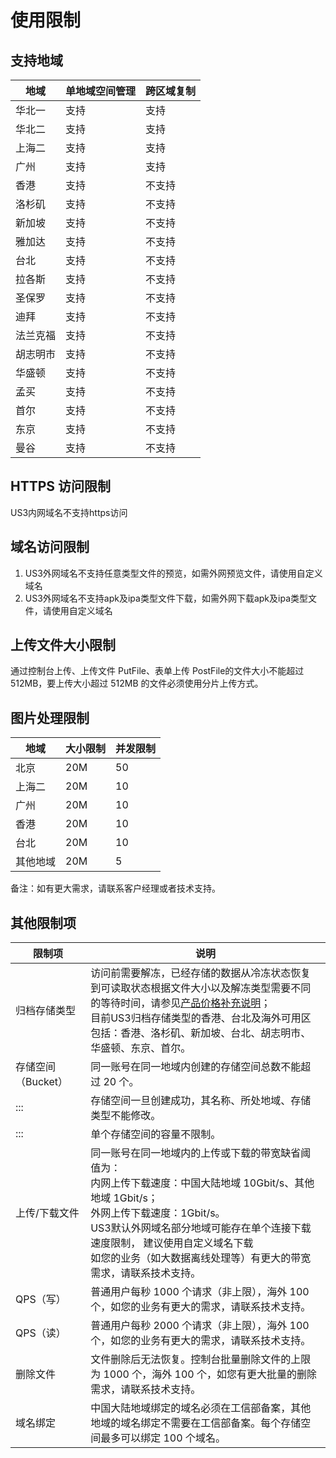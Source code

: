 

# 使用限制

## 支持地域

| 地域  | 单地域空间管理 | 跨区域复制 |
| --- | ------- | ------- |
| 华北一  | 支持      | 支持      |
| 华北二  | 支持      | 支持      |
| 上海二 | 支持      | 支持      |
| 广州  | 支持      | 支持      |
| 香港  | 支持      | 不支持     |
| 洛杉矶 | 支持      | 不支持     |
| 新加坡 | 支持      | 不支持     |
| 雅加达 | 支持      | 不支持     |
| 台北  | 支持      | 不支持     |
| 拉各斯 | 支持      | 不支持     |
| 圣保罗 | 支持      | 不支持     |
| 迪拜  | 支持      | 不支持     |
| 法兰克福  | 支持      | 不支持     |
| 胡志明市  | 支持      | 不支持     |
| 华盛顿  | 支持      | 不支持     |
| 孟买  | 支持      | 不支持     |
| 首尔  | 支持      | 不支持     |
| 东京  | 支持      | 不支持     |
| 曼谷  | 支持      | 不支持     |

## HTTPS 访问限制

US3内网域名不支持https访问

## 域名访问限制
1. US3外网域名不支持任意类型文件的预览，如需外网预览文件，请使用自定义域名
2. US3外网域名不支持apk及ipa类型文件下载，如需外网下载apk及ipa类型文件，请使用自定义域名

## 上传文件大小限制

通过控制台上传、上传文件 PutFile、表单上传 PostFile的文件大小不能超过 512MB，要上传大小超过 512MB 的文件必须使用分片上传方式。

## 图片处理限制
|地域  |大小限制 |并发限制 |
|--- | ------- |------- |
| 北京  | 20M      |50      | 
| 上海二 | 20M      |10      | 
| 广州  | 20M      |10      | 
| 香港 | 20M      |10      | 
| 台北 | 20M      |10      | 
| 其他地域 | 20M      |5      | 


备注：如有更大需求，请联系客户经理或者技术支持。

## 其他限制项
|限制项           | 说明 |
|---------------- | ------------------------------------------------------------------------ |
|归档存储类型     |访问前需要解冻，已经存储的数据从冷冻状态恢复到可读取状态根据文件大小以及解冻类型需要不同的等待时间，请参见[产品价格补充说明](https://docs.ucloud.cn/ufile/bill/billing?id=%e8%a1%a5%e5%85%85%e8%af%b4%e6%98%8e)；<br>目前US3归档存储类型的香港、台北及海外可用区包括：香港、洛杉矶、新加坡、台北、胡志明市、华盛顿、东京、首尔。|
|存储空间（Bucket） |同一账号在同一地域内创建的存储空间总数不能超过 20 个。|
|::: |存储空间一旦创建成功，其名称、所处地域、存储类型不能修改。|
|::: |单个存储空间的容量不限制。|
|上传/下载文件   |同一账号在同一地域内的上传或下载的带宽缺省阈值为：<br>内网上传下载速度：中国大陆地域 10Gbit/s、其他地域 1Gbit/s；<br>外网上传下载速度：1Gbit/s。<br>US3默认外网域名部分地域可能存在单个连接下载速度限制， 建议使用自定义域名下载 <br>如您的业务（如大数据离线处理等）有更大的带宽需求，请联系技术支持。|
|QPS（写） |普通用户每秒 1000 个请求（非上限），海外 100 个，如您的业务有更大的需求，请联系技术支持。|
|QPS（读） |普通用户每秒 2000 个请求（非上限），海外 100 个，如您的业务有更大的需求，请联系技术支持。|
|删除文件        |文件删除后无法恢复。控制台批量删除文件的上限为 1000 个，海外 100 个，如您有更大批量的删除需求，请联系技术支持。|
|域名绑定        |中国大陆地域绑定的域名必须在工信部备案，其他地域的域名绑定不需要在工信部备案。每个存储空间最多可以绑定 100 个域名。|



